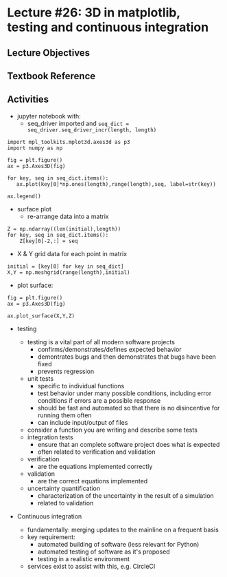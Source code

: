 # Lecture #26: 3D in matplotlib, testing and continuous integration

## Lecture Objectives


## Textbook Reference

## Activities

* jupyter notebook with:
  * seq_driver imported and `seq_dict = seq_driver.seq_driver_incr(length, length)`
```
import mpl_toolkits.mplot3d.axes3d as p3
import numpy as np

fig = plt.figure()
ax = p3.Axes3D(fig)

for key, seq in seq_dict.items():
   ax.plot(key[0]*np.ones(length),range(length),seq, label=str(key))

ax.legend()
```

* surface plot
  * re-arrange data into a matrix
```
Z = np.ndarray((len(initial),length))
for key, seq in seq_dict.items():
    Z[key[0]-2,:] = seq
```
  * X & Y grid data for each point in matrix
```
initial = [key[0] for key in seq_dict]
X,Y = np.meshgrid(range(length),initial)
```
  * plot surface:
```
fig = plt.figure()
ax = p3.Axes3D(fig)

ax.plot_surface(X,Y,Z)
```

* testing
  * testing is a vital part of all modern software projects
    * confirms/demonstrates/defines expected behavior
    * demontrates bugs and then demonstrates that bugs have been fixed
    * prevents regression
  * unit tests
    * specific to individual functions 
    * test behavior under many possible conditions, including error conditions
      if errors are a possible response
    * should be fast and automated so that there is no disincentive for running them often
    * can include input/output of files
  * consider a function you are writing and describe some tests
  * integration tests
    * ensure that an complete software project does what is expected
    * often related to verification and validation
  * verification
    * are the equations implemented correctly
  * validation
    * are the correct equations implemented
  * uncertainty quantification
    * characterization of the uncertainty in the result of a simulation
    * related to validation

* Continuous integration
  * fundamentally: merging updates to the mainline on a frequent basis
  * key requirement:
    * automated building of software (less relevant for Python)
    * automated testing of software as it's proposed
    * testing in a realistic environment
  * services exist to assist with this, e.g. CircleCI

